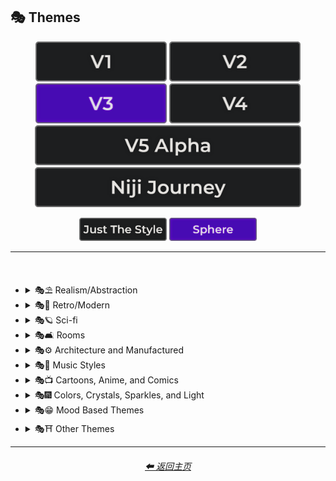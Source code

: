 <h2>🎭 Themes</h2>

<div align="center">

[<img src="/Images/Repo_Parts/Buttons/Version_Buttons/button_version_V1_inactive.webp?raw=true" alt="MidJourney V1" height="64" />](/Pages/MJ_V1/Style_Pages/Sphere/Themes.md)
[<img src="/Images/Repo_Parts/Buttons/Version_Buttons/button_version_V2_inactive.webp?raw=true" alt="MidJourney V2" height="64" />](/Pages/MJ_V2/Style_Pages/Sphere/Themes.md)
[<img src="/Images/Repo_Parts/Buttons/Version_Buttons/button_version_V3_active.webp?raw=true" alt="MidJourney V3" height="64" />](/Pages/MJ_V3/Style_Pages/Sphere/Themes.md)
[<img src="/Images/Repo_Parts/Buttons/Version_Buttons/button_version_V4_inactive.webp?raw=true" alt="MidJourney V4" height="64" />](/Pages/MJ_V4/Style_Pages/Just_The_Style/Themes.md)
<br>
[<img src="/Images/Repo_Parts/Buttons/Version_Buttons/button_version_V5_Alpha_inactive_half.webp?raw=true" alt="MidJourney V5" height="64" />](/Pages/MJ_V5/Style_Pages/Just_The_Style/Themes.md)
[<img src="/Images/Repo_Parts/Buttons/Version_Buttons/button_version_niji_inactive_half.webp?raw=true" alt="Niji Journey" height="64" />](/Pages/Niji_Journey/Style_Pages/Themes.md)

[<img src="/Images/Repo_Parts/Buttons/Image_Type_Buttons/button_just_the_style_inactive.webp?raw=true" alt="Just The Style" width="140.5" />](/Pages/MJ_V3/Style_Pages/Just_The_Style/Themes.md)
[<img src="/Images/Repo_Parts/Buttons/Image_Type_Buttons/button_sphere_active.webp?raw=true" alt="Sphere" width="140.5" />](/Pages/MJ_V3/Style_Pages/Sphere/Themes.md)

</div>

<hr>
<br>


- <details><summary>🎭⛱ Realism/Abstraction</summary><p><div align="center">

	| Realistic | Hyperrealistic | Hyper Real |
	| :-: | :-: | :-: |
	| <img src="/Images/MJ_V3/MidJourney_Styles_(sphere)/sphere_Realistic.webp?raw=true" width="256" /> | <img src="/Images/MJ_V3/MidJourney_Styles_(sphere)/sphere_Hyperrealistic.webp?raw=true" width="256" /> | <img src="/Images/MJ_V3/MidJourney_Styles_(sphere)/Wave_10/sphere_Hyper_Real.webp?raw=true" width="256" /> |
	
	<br>

	| Photorealistic | Photorealism |
	| :-: | :-: |
	| <img src="/Images/MJ_V3/MidJourney_Styles_(sphere)/sphere_Photorealistic.webp?raw=true" width="256" /> | <img src="/Images/MJ_V3/MidJourney_Styles_(sphere)/Wave_14/sphere_Photorealism.webp?raw=true" width="256" /> |

	<br>
	
	| Realism | Magic Realism | Fantastic Realism |
	| :-: | :-: | :-: |
	| <img src="/Images/MJ_V3/MidJourney_Styles_(sphere)/sphere_Realism.webp?raw=true" width="256" /> | <img src="/Images/MJ_V3/MidJourney_Styles_(sphere)/sphere_Magic_Realism.webp?raw=true" width="256" /> | <img src="/Images/MJ_V3/MidJourney_Styles_(sphere)/sphere_Fantastic_Realism.webp?raw=true" width="256" />  |

	<br>

	| Classical Realism | New Realism | Contemporary Realism |
	| :-: | :-: | :-: |
	| <img src="/Images/MJ_V3/MidJourney_Styles_(sphere)/sphere_Classical_Realism.webp?raw=true" width="256" /> | <img src="/Images/MJ_V3/MidJourney_Styles_(sphere)/sphere_New_Realism.webp?raw=true" width="256" /> | <img src="/Images/MJ_V3/MidJourney_Styles_(sphere)/sphere_Contemporary_Realism.webp?raw=true" width="256" /> |
	
	<br>

	| Surreal | Surrealism | Unrealistic |
	| :-: | :-: | :-: |
	| <img src="/Images/MJ_V3/MidJourney_Styles_(sphere)/sphere_Surreal.webp?raw=true" width="256" /> | <img src="/Images/MJ_V3/MidJourney_Styles_(sphere)/sphere_Surrealism.webp?raw=true" width="256" /> | <img src="/Images/MJ_V3/MidJourney_Styles_(sphere)/Wave_12/sphere_Unrealistic.webp?raw=true" width="256" /> |
	
	<br>

	| Non-Fiction | Fiction | Science Fiction |
	| :-: | :-: | :-: |
	| <img src="/Images/MJ_V3/MidJourney_Styles_(sphere)/sphere_Non-Fiction.webp?raw=true" width="256" /> | <img src="/Images/MJ_V3/MidJourney_Styles_(sphere)/sphere_Fiction.webp?raw=true" width="256" /> | <img src="/Images/MJ_V3/MidJourney_Styles_(sphere)/sphere_Science_Fiction.webp?raw=true" width="256" /> |

	<br>

	| Imagined | Imaginative | Imagination |
	| :-: | :-: | :-: |
	| <img src="/Images/MJ_V3/MidJourney_Styles_(sphere)/sphere_Imagined.webp?raw=true" width="256" /> | <img src="/Images/MJ_V3/MidJourney_Styles_(sphere)/sphere_Imaginative.webp?raw=true" width="256" /> | <img src="/Images/MJ_V3/MidJourney_Styles_(sphere)/sphere_Imagination.webp?raw=true" width="256" /> |
	
	<br>

	| Dreamlike | Dreamy | Fever-Dream |
	| :-: | :-: | :-: |
	| <img src="/Images/MJ_V3/MidJourney_Styles_(sphere)/sphere_Dreamlike.webp?raw=true" width="256" /> | <img src="/Images/MJ_V3/MidJourney_Styles_(sphere)/Wave_9/sphere_Dreamy.webp?raw=true" width="256" /> | <img src="/Images/MJ_V3/MidJourney_Styles_(sphere)/Wave_10/sphere_Fever-Dream.webp?raw=true" width="256" /> |
	
	<br>

	| Dreampunk | Daydreampunk |
	| :-: | :-: |
	| <img src="/Images/MJ_V3/MidJourney_Styles_(sphere)/sphere_Dreampunk.webp?raw=true" width="256" /> | <img src="/Images/MJ_V3/MidJourney_Styles_(sphere)/sphere_Daydreampunk.webp?raw=true" width="256" /> |
	
	<br>

	| Dreamcore | Weirdcore |
	| :-: | :-: |
	| <img src="/Images/MJ_V3/MidJourney_Styles_(sphere)/sphere_Dreamcore.webp?raw=true" width="256" /> | <img src="/Images/MJ_V3/MidJourney_Styles_(sphere)/sphere_Weirdcore.webp?raw=true" width="256" /> |

	<br>
	
	| Worldly | Otherworldly | Unworldly |
	| :-: | :-: | :-: |
	| <img src="/Images/MJ_V3/MidJourney_Styles_(sphere)/Wave_12/sphere_Worldly.webp?raw=true" width="256" /> | <img src="/Images/MJ_V3/MidJourney_Styles_(sphere)/sphere_Otherworldly.webp?raw=true" width="256" /> | <img src="/Images/MJ_V3/MidJourney_Styles_(sphere)/Wave_9/sphere_Unworldly.webp?raw=true" width="256" /> |
	
	<br>

	| From Another Realm | Wonderland |
	| :-: | :-: |
	| <img src="/Images/MJ_V3/MidJourney_Styles_(sphere)/Wave_9/sphere_From_Another_Realm.webp?raw=true" width="256" /> | <img src="/Images/MJ_V3/MidJourney_Styles_(sphere)/Wave_12/sphere_Wonderland.webp?raw=true" width="256" /> |
	
	<br>

	| Lucid | Ethereal | Ethereality |
	| :-: | :-: | :-: |
	| <img src="/Images/MJ_V3/MidJourney_Styles_(sphere)/sphere_Lucid.webp?raw=true" width="256" /> | <img src="/Images/MJ_V3/MidJourney_Styles_(sphere)/sphere_Ethereal.webp?raw=true" width="256" /> | <img src="/Images/MJ_V3/MidJourney_Styles_(sphere)/sphere_Ethereality.webp?raw=true" width="256" /> |

	<br>

	| Anemoiacore | Déjà vu |
	| :-: | :-: |
	| <img src="/Images/MJ_V3/MidJourney_Styles_(sphere)/Wave_9/sphere_Anemoiacore.webp?raw=true" width="256" /> | <img src="/Images/MJ_V3/MidJourney_Styles_(sphere)/Wave_10/sphere_Deja_vu.webp?raw=true" width="256" /> |

	<br>
	
	| Abstract | Abstraction | Lyrical Abstraction |
	| :-: | :-: | :-: |
	| <img src="/Images/MJ_V3/MidJourney_Styles_(sphere)/sphere_Abstract.webp?raw=true" width="256" /> | <img src="/Images/MJ_V3/MidJourney_Styles_(sphere)/sphere_Abstraction.webp?raw=true" width="256" /> | <img src="/Images/MJ_V3/MidJourney_Styles_(sphere)/sphere_Lyrical_Abstraction.webp?raw=true" width="256" /> |
	
	<br>
	
	| Fantasy | Ethereal Fantasy | Dark Fantasy |
	| :-: | :-: | :-: |
	| <img src="/Images/MJ_V3/MidJourney_Styles_(sphere)/sphere_Fantasy.webp?raw=true" width="256" /> | <img src="/Images/MJ_V3/MidJourney_Styles_(sphere)/sphere_Ethereal_Fantasy.webp?raw=true" width="256" /> | <img src="/Images/MJ_V3/MidJourney_Styles_(sphere)/sphere_Dark_Fantasy.webp?raw=true" width="256" /> |
	
	<br>

	| Fantasy Map |
	| :-: |
	| <img src="/Images/MJ_V3/MidJourney_Styles_(sphere)/Wave_10/sphere_Fantasy_Map.webp?raw=true" width="256" /> |

	<br>
	
	| Illusion | Impossible | Nonsense |
	| :-: | :-: | :-: |
	| <img src="/Images/MJ_V3/MidJourney_Styles_(sphere)/sphere_Illusion.webp?raw=true" width="256" /> | <img src="/Images/MJ_V3/MidJourney_Styles_(sphere)/sphere_Impossible.webp?raw=true" width="256" /> | <img src="/Images/MJ_V3/MidJourney_Styles_(sphere)/Wave_9/sphere_Nonsense.webp?raw=true" width="256" /> |

	<br>

	| Immaterial | Intangible |
	| :-: | :-: |
	| <img src="/Images/MJ_V3/MidJourney_Styles_(sphere)/Wave_9/sphere_Immaterial.webp?raw=true" width="256" /> | <img src="/Images/MJ_V3/MidJourney_Styles_(sphere)/Wave_13/sphere_Intangible.webp?raw=true" width="256" /> |

	<br>
	
	| Visual Rhetoric | Visual Exaggeration |
	| :-: | :-: |
	| <img src="/Images/MJ_V3/MidJourney_Styles_(sphere)/sphere_Visual_Rhetoric.webp?raw=true" width="256" /> | <img src="/Images/MJ_V3/MidJourney_Styles_(sphere)/sphere_Visual_Exaggeration.webp?raw=true" width="256" /> |

	<br>
	
	| Exaggerated | Exaggeration |
	| :-: | :-: |
	| <img src="/Images/MJ_V3/MidJourney_Styles_(sphere)/sphere_Exaggerated.webp?raw=true" width="256" /> | <img src="/Images/MJ_V3/MidJourney_Styles_(sphere)/sphere_Exaggeration.webp?raw=true" width="256" /> |

  </div></p></details>



- <details><summary>🎭💾 Retro/Modern</summary><p><div align="center">

	| Retro | Retrowave |
	| :-: | :-: |
	| <img src="/Images/MJ_V3/MidJourney_Styles_(sphere)/sphere_Retro.webp?raw=true" width="256" /> | <img src="/Images/MJ_V3/MidJourney_Styles_(sphere)/sphere_Retrowave.webp?raw=true" width="256" /> |
	
	<br>
	
	| Nostalgiacore | Nostalgia |
	| :-: | :-: |
	| <img src="/Images/MJ_V3/MidJourney_Styles_(sphere)/sphere_Nostalgiacore.webp?raw=true" width="256" /> | <img src="/Images/MJ_V3/MidJourney_Styles_(sphere)/Wave_10/sphere_Nostalgia.webp?raw=true" width="256" /> |

	<br>

	| Vintage | Antique |
	| :-: | :-: |
	| <img src="/Images/MJ_V3/MidJourney_Styles_(sphere)/sphere_Vintage.webp?raw=true" width="256" /> | <img src="/Images/MJ_V3/MidJourney_Styles_(sphere)/sphere_Antique.webp?raw=true" width="256" /> |
	
	<br>

	| Cyberpunk | Postcyberpunk |
	| :-: | :-: |
	| <img src="/Images/MJ_V3/MidJourney_Styles_(sphere)/sphere_Cyberpunk.webp?raw=true" width="256" /> | <img src="/Images/MJ_V3/MidJourney_Styles_(sphere)/sphere_Postcyberpunk.webp?raw=true" width="256" /> |
	
	<br>

	| Atompunk | Nanopunk |
	| :-: | :-: |
	| <img src="/Images/MJ_V3/MidJourney_Styles_(sphere)/sphere_Atompunk.webp?raw=true" width="256" /> | <img src="/Images/MJ_V3/MidJourney_Styles_(sphere)/sphere_Nanopunk.webp?raw=true" width="256" /> |

	<br>
	
	| Raypunk | Rollerwave |
	| :-: | :-: |
	| <img src="/Images/MJ_V3/MidJourney_Styles_(sphere)/sphere_Raypunk.webp?raw=true" width="256" /> | <img src="/Images/MJ_V3/MidJourney_Styles_(sphere)/Wave_10/sphere_Rollerwave.webp?raw=true" width="256" /> |

	<br>

	| Rustic | Rusticcore | Rococopunk |
	| :-: | :-: | :-: |
	| <img src="/Images/MJ_V3/MidJourney_Styles_(sphere)/Wave_9/sphere_Rustic.webp?raw=true" width="256" /> | <img src="/Images/MJ_V3/MidJourney_Styles_(sphere)/sphere_Rusticcore.webp?raw=true" width="256" /> | <img src="/Images/MJ_V3/MidJourney_Styles_(sphere)/sphere_Rococopunk.webp?raw=true" width="256" /> |

	<br>
	
	| Prehistoricore | Pre-Historic | Historic |
	| :-: | :-: | :-: |
	| <img src="/Images/MJ_V3/MidJourney_Styles_(sphere)/Wave_9/sphere_Prehistoricore.webp?raw=true" width="256" /> | <img src="/Images/MJ_V3/MidJourney_Styles_(sphere)/Wave_11/sphere_Pre-Historic.webp?raw=true" width="256" /> | <img src="/Images/MJ_V3/MidJourney_Styles_(sphere)/Wave_11/sphere_Historic.webp?raw=true" width="256" /> |

	<br>

	| Jurassic | Ice Age | Wild West |
	| :-: | :-: | :-: |
	| <img src="/Images/MJ_V3/MidJourney_Styles_(sphere)/Wave_11/sphere_Jurassic.webp?raw=true" width="256" /> | <img src="/Images/MJ_V3/MidJourney_Styles_(sphere)/Wave_11/sphere_Ice_Age.webp?raw=true" width="256" /> | <img src="/Images/MJ_V3/MidJourney_Styles_(sphere)/Wave_11/sphere_Wild_West.webp?raw=true" width="256" /> |

	<br>

	| Modern | Modernismo |
	| :-: | :-: |
	| <img src="/Images/MJ_V3/MidJourney_Styles_(sphere)/sphere_Modern.webp?raw=true" width="256" /> | <img src="/Images/MJ_V3/MidJourney_Styles_(sphere)/sphere_Modernismo.webp?raw=true" width="256" /> |

	<br>
	
	| Futuristic | Futurism | Future Funk |
	| :-: | :-: | :-: |
	| <img src="/Images/MJ_V3/MidJourney_Styles_(sphere)/sphere_Futuristic.webp?raw=true" width="256" /> | <img src="/Images/MJ_V3/MidJourney_Styles_(sphere)/sphere_Futurism.webp?raw=true" width="256" /> | <img src="/Images/MJ_V3/MidJourney_Styles_(sphere)/sphere_Future_Funk.webp?raw=true" width="256" /> |
	
	<br>
	
	| Retro-Futurism | Cassette Futurism | Afrofuturist |
	| :-: | :-: | :-: |
	| <img src="/Images/MJ_V3/MidJourney_Styles_(sphere)/sphere_Retro-Futurism.webp?raw=true" width="256" /> | <img src="/Images/MJ_V3/MidJourney_Styles_(sphere)/sphere_Cassette_Futurism.webp?raw=true" width="256" /> | <img src="/Images/MJ_V3/MidJourney_Styles_(sphere)/sphere_Afrofuturist.webp?raw=true" width="256" /> |

  </div></p></details>



- <details><summary>🎭🪐 Sci-fi</summary><p><div align="center">

	| Sci-fi | Alchemy |
	| :-: | :-: |
	| <img src="/Images/MJ_V3/MidJourney_Styles_(sphere)/sphere_Sci-fi.webp?raw=true" width="256" /> | <img src="/Images/MJ_V3/MidJourney_Styles_(sphere)/Wave_14/sphere_Alchemy.webp?raw=true" width="256" /> |
	
	<br>

	| Terrestrial | Extraterrestrial | Alien |
	| :-: | :-: | :-: |
	| <img src="/Images/MJ_V3/MidJourney_Styles_(sphere)/Wave_12/sphere_Terrestrial.webp?raw=true" width="256" /> | <img src="/Images/MJ_V3/MidJourney_Styles_(sphere)/Wave_10/sphere_Extraterrestrial.webp?raw=true" width="256" /> | <img src="/Images/MJ_V3/MidJourney_Styles_(sphere)/Wave_11/sphere_Alien.webp?raw=true" width="256" /> |

	<br>
	
	| Invaded | Invasion |
	| :-: | :-: |
	| <img src="/Images/MJ_V3/MidJourney_Styles_(sphere)/Wave_14/sphere_Invaded.webp?raw=true" width="256" /> | <img src="/Images/MJ_V3/MidJourney_Styles_(sphere)/Wave_14/sphere_Invasion.webp?raw=true" width="256" /> |
	
	<br>

	| Aurora | Aurorae | Auroracore |
	| :-: | :-: | :-: |
	| <img src="/Images/MJ_V3/MidJourney_Styles_(sphere)/sphere_Aurora.webp?raw=true" width="256" /> | <img src="/Images/MJ_V3/MidJourney_Styles_(sphere)/sphere_Aurorae.webp?raw=true" width="256" /> | <img src="/Images/MJ_V3/MidJourney_Styles_(sphere)/sphere_Auroracore.webp?raw=true" width="256" /> |

	<br>
	
	| Magic | Magical | Magicpunk |
	| :-: | :-: | :-: |
	| <img src="/Images/MJ_V3/MidJourney_Styles_(sphere)/sphere_Magic.webp?raw=true" width="256" /> | <img src="/Images/MJ_V3/MidJourney_Styles_(sphere)/sphere_Magical.webp?raw=true" width="256" /> | <img src="/Images/MJ_V3/MidJourney_Styles_(sphere)/sphere_Magicpunk.webp?raw=true" width="256" /> |

	<br>
	
	| Spell |
	| :-: |
	| <img src="/Images/MJ_V3/MidJourney_Styles_(sphere)/sphere_Spell.webp?raw=true" width="256" /> |

	<br>

	| Mystic | Mystical |
	| :-: | :-: |
	| <img src="/Images/MJ_V3/MidJourney_Styles_(sphere)/Wave_9/sphere_Mystic.webp?raw=true" width="256" /> | <img src="/Images/MJ_V3/MidJourney_Styles_(sphere)/sphere_Mystical.webp?raw=true" width="256" /> |

	<br>

	| Psychic | Metaphysical |
	| :-: | :-: |
	| <img src="/Images/MJ_V3/MidJourney_Styles_(sphere)/sphere_Psychic.webp?raw=true" width="256" /> | <img src="/Images/MJ_V3/MidJourney_Styles_(sphere)/Wave_9/sphere_Metaphysical.webp?raw=true" width="256" /> | <img src="/Images/MJ_V3/MidJourney_Styles_(sphere)/Wave_9/sphere_Metaphysical.webp?raw=true" width="256" /> |

	<br>

	| UFO | Lightsaber |
	| :-: | :-: |
	| <img src="/Images/MJ_V3/MidJourney_Styles_(sphere)/Wave_12/sphere_UFO.webp?raw=true" width="256" /> | <img src="/Images/MJ_V3/MidJourney_Styles_(sphere)/Wave_12/sphere_Lightsaber.webp?raw=true" width="256" /> |

	<br>

	| Aetherpunk | Decopunk |
	| :-: | :-: |
	| <img src="/Images/MJ_V3/MidJourney_Styles_(sphere)/Wave_9/sphere_Aetherpunk.webp?raw=true" width="256" /> | <img src="/Images/MJ_V3/MidJourney_Styles_(sphere)/sphere_Decopunk.webp?raw=true" width="256" /> |

	<br>

	| Dracopunk | Dragoncore | Unicorncore |
	| :-: | :-: | :-: |
	| <img src="/Images/MJ_V3/MidJourney_Styles_(sphere)/Wave_10/sphere_Dracopunk.webp?raw=true" width="256" /> | <img src="/Images/MJ_V3/MidJourney_Styles_(sphere)/Wave_9/sphere_Dragoncore.webp?raw=true" width="256" /> | <img src="/Images/MJ_V3/MidJourney_Styles_(sphere)/Wave_9/sphere_Unicorncore.webp?raw=true" width="256" /> |

	<br>

	| Fairycore | Fairy Folk | Spriggancore |
	| :-: | :-: | :-: |
	| <img src="/Images/MJ_V3/MidJourney_Styles_(sphere)/sphere_Fairycore.webp?raw=true" width="256" /> | <img src="/Images/MJ_V3/MidJourney_Styles_(sphere)/Wave_10/sphere_Fairy_Folk.webp?raw=true" width="256" /> | <img src="/Images/MJ_V3/MidJourney_Styles_(sphere)/Wave_10/sphere_Spriggancore.webp?raw=true" width="256" /> |

	<br>

	| Angelcore | Supernatural |
	| :-: | :-: |
	| <img src="/Images/MJ_V3/MidJourney_Styles_(sphere)/sphere_Angelcore.webp?raw=true" width="256" /> | <img src="/Images/MJ_V3/MidJourney_Styles_(sphere)/Wave_11/sphere_Supernatural.webp?raw=true" width="256" /> |

	<br>

	| Cryptidcore | Ghostcore | Spiritcore |
	| :-: | :-: | :-: |
	| <img src="/Images/MJ_V3/MidJourney_Styles_(sphere)/Wave_10/sphere_Cryptidcore.webp?raw=true" width="256" /> | <img src="/Images/MJ_V3/MidJourney_Styles_(sphere)/Wave_10/sphere_Ghostcore.webp?raw=true" width="256" /> | <img src="/Images/MJ_V3/MidJourney_Styles_(sphere)/Wave_10/sphere_Spiritcore.webp?raw=true" width="256" /> |
	
	<br>

	| Cypernoir | Goblincore | Rangercore |
	| :-: | :-: | :-: |
	| <img src="/Images/MJ_V3/MidJourney_Styles_(sphere)/sphere_Cypernoir.webp?raw=true" width="256" /> | <img src="/Images/MJ_V3/MidJourney_Styles_(sphere)/Wave_10/sphere_Goblincore.webp?raw=true" width="256" /> | <img src="/Images/MJ_V3/MidJourney_Styles_(sphere)/Wave_10/sphere_Rangercore.webp?raw=true" width="256" /> |
	
	<br>

	| Witchcore | Wizardcore | Magewave |
	| :-: | :-: | :-: |
	| <img src="/Images/MJ_V3/MidJourney_Styles_(sphere)/Wave_9/sphere_Witchcore.webp?raw=true" width="256" /> | <img src="/Images/MJ_V3/MidJourney_Styles_(sphere)/Wave_9/sphere_Wizardcore.webp?raw=true" width="256" /> | <img src="/Images/MJ_V3/MidJourney_Styles_(sphere)/Wave_10/sphere_Magewave.webp?raw=true" width="256" /> |
	
	<br>
	
	| Mythpunk |
	| :-: |
	| <img src="/Images/MJ_V3/MidJourney_Styles_(sphere)/Wave_10/sphere_Mythpunk.webp?raw=true" width="256" /> |

	<br>
	
	| Eye of Providence |
	| :-: |
	| <img src="/Images/MJ_V3/MidJourney_Styles_(sphere)/sphere_Eye_of_Providence.webp?raw=true" width="256" /> |

	<br>
	
	| Illuminati |
	| :-: |
	| <img src="/Images/MJ_V3/MidJourney_Styles_(sphere)/Wave_10/sphere_Illuminati.webp?raw=true" width="256" /> |

  </div></p></details>


- <details><summary>🎭🛋 Rooms</summary><p><div align="center">

	| Room |
	| :-: |
	| <img src="/Images/MJ_V3/MidJourney_Styles_(sphere)/Wave_9/sphere_Room.webp?raw=true" width="256" /> |

	<br>

	| Inside | Internal |
	| :-: | :-: |
	| <img src="/Images/MJ_V3/MidJourney_Styles_(sphere)/Wave_12/sphere_Inside.webp?raw=true" width="256" /> | <img src="/Images/MJ_V3/MidJourney_Styles_(sphere)/sphere_Internal.webp?raw=true" width="256" /> |

	<br>

	| Outside | External |
	| :-: | :-: |
	| <img src="/Images/MJ_V3/MidJourney_Styles_(sphere)/Wave_12/sphere_Outside.webp?raw=true" width="256" /> | <img src="/Images/MJ_V3/MidJourney_Styles_(sphere)/sphere_External.webp?raw=true" width="256" /> |

	<br>

	| Hotel Room | Apartment |
	| :-: | :-: |
	| <img src="/Images/MJ_V3/MidJourney_Styles_(sphere)/Wave_14/sphere_Hotel_Room.webp?raw=true" width="256" /> | <img src="/Images/MJ_V3/MidJourney_Styles_(sphere)/Wave_14/sphere_Apartment.webp?raw=true" width="256" /> |

	<br>

	| Labyrinth |
	| :-: |
	| <img src="/Images/MJ_V3/MidJourney_Styles_(sphere)/Wave_12/sphere_Labyrinth.webp?raw=true" width="256" /> |

	<br>
	
	| Living Room | Lounge |
	| :-: | :-: |
	| <img src="/Images/MJ_V3/MidJourney_Styles_(sphere)/Wave_11/sphere_Living_Room.webp?raw=true" width="256" /> | <img src="/Images/MJ_V3/MidJourney_Styles_(sphere)/Wave_11/sphere_Lounge.webp?raw=true" width="256" /> |
	
	<br>
	
	| Den | Front Room |
	| :-: | :-: |
	| <img src="/Images/MJ_V3/MidJourney_Styles_(sphere)/Wave_11/sphere_Den.webp?raw=true" width="256" /> | <img src="/Images/MJ_V3/MidJourney_Styles_(sphere)/Wave_11/sphere_Front_Room.webp?raw=true" width="256" /> |
	
	<br>
	
	| Dining Room | Kitchen |
	| :-: | :-: |
	| <img src="/Images/MJ_V3/MidJourney_Styles_(sphere)/Wave_11/sphere_Dining_Room.webp?raw=true" width="256" /> | <img src="/Images/MJ_V3/MidJourney_Styles_(sphere)/Wave_11/sphere_Kitchen.webp?raw=true" width="256" /> |
	
	<br>
	
	| Bedroom | Guest Room | Bathroom |
	| :-: | :-: | :-: |
	| <img src="/Images/MJ_V3/MidJourney_Styles_(sphere)/Wave_11/sphere_Bedroom.webp?raw=true" width="256" /> | <img src="/Images/MJ_V3/MidJourney_Styles_(sphere)/Wave_11/sphere_Guest_Room.webp?raw=true" width="256" /> | <img src="/Images/MJ_V3/MidJourney_Styles_(sphere)/Wave_11/sphere_Bathroom.webp?raw=true" width="256" /> |
	
	<br>
	
	| Hallway | Passageway |
	| :-: | :-: |
	| <img src="/Images/MJ_V3/MidJourney_Styles_(sphere)/Wave_11/sphere_Hallway.webp?raw=true" width="256" /> | <img src="/Images/MJ_V3/MidJourney_Styles_(sphere)/Wave_11/sphere_Passageway.webp?raw=true" width="256" /> |
	
	<br>
	
	| Greenhouse | Atrium |
	| :-: | :-: |
	| <img src="/Images/MJ_V3/MidJourney_Styles_(sphere)/Wave_11/sphere_Greenhouse.webp?raw=true" width="256" /> | <img src="/Images/MJ_V3/MidJourney_Styles_(sphere)/Wave_11/sphere_Atrium.webp?raw=true" width="256" /> |
	
	<br>
	
	| Conservatory | Sun-Room |
	| :-: | :-: |
	| <img src="/Images/MJ_V3/MidJourney_Styles_(sphere)/Wave_11/sphere_Conservatory.webp?raw=true" width="256" /> | <img src="/Images/MJ_V3/MidJourney_Styles_(sphere)/Wave_11/sphere_Sun-Room.webp?raw=true" width="256" /> |
	
	<br>
	
	| Study | Library |
	| :-: | :-: |
	| <img src="/Images/MJ_V3/MidJourney_Styles_(sphere)/Wave_11/sphere_Study.webp?raw=true" width="256" /> | <img src="/Images/MJ_V3/MidJourney_Styles_(sphere)/Wave_11/sphere_Library.webp?raw=true" width="256" /> |
	
	<br>
	
	| Office | Home-Office |
	| :-: | :-: |
	| <img src="/Images/MJ_V3/MidJourney_Styles_(sphere)/Wave_11/sphere_Office.webp?raw=true" width="256" /> | <img src="/Images/MJ_V3/MidJourney_Styles_(sphere)/Wave_11/sphere_Home-Office.webp?raw=true" width="256" /> |
	
	<br>
	
	| Attic | Crawlspace |
	| :-: | :-: |
	| <img src="/Images/MJ_V3/MidJourney_Styles_(sphere)/Wave_11/sphere_Attic.webp?raw=true" width="256" /> | <img src="/Images/MJ_V3/MidJourney_Styles_(sphere)/Wave_11/sphere_Crawlspace.webp?raw=true" width="256" /> |
	
	<br>
	
	| Basement | Cellar | Wine-Cellar |
	| :-: | :-: | :-: |
	| <img src="/Images/MJ_V3/MidJourney_Styles_(sphere)/Wave_11/sphere_Basement.webp?raw=true" width="256" /> | <img src="/Images/MJ_V3/MidJourney_Styles_(sphere)/Wave_12/sphere_Cellar.webp?raw=true" width="256" /> | <img src="/Images/MJ_V3/MidJourney_Styles_(sphere)/Wave_11/sphere_Wine-Cellar.webp?raw=true" width="256" /> |
	
	<br>

	| Rooftop | Underground |
	| :-: | :-: |
	| <img src="/Images/MJ_V3/MidJourney_Styles_(sphere)/Wave_12/sphere_Rooftop.webp?raw=true" width="256" /> | <img src="/Images/MJ_V3/MidJourney_Styles_(sphere)/Wave_12/sphere_Underground.webp?raw=true" width="256" /> |

	<br>
	
	| Storage Room | Closet |
	| :-: | :-: |
	| <img src="/Images/MJ_V3/MidJourney_Styles_(sphere)/Wave_11/sphere_Storage_Room.webp?raw=true" width="256" /> | <img src="/Images/MJ_V3/MidJourney_Styles_(sphere)/Wave_11/sphere_Closet.webp?raw=true" width="256" /> |
	
	<br>
	
	| Laundry Room | Utility Room | Mud-Room |
	| :-: | :-: | :-: |
	| <img src="/Images/MJ_V3/MidJourney_Styles_(sphere)/Wave_11/sphere_Laundry_Room.webp?raw=true" width="256" /> | <img src="/Images/MJ_V3/MidJourney_Styles_(sphere)/Wave_11/sphere_Utility_Room.webp?raw=true" width="256" /> | <img src="/Images/MJ_V3/MidJourney_Styles_(sphere)/Wave_11/sphere_Mud-Room.webp?raw=true" width="256" /> |
	
	<br>
	
	| Garage | Shed |
	| :-: | :-: |
	| <img src="/Images/MJ_V3/MidJourney_Styles_(sphere)/Wave_11/sphere_Shed.webp?raw=true" width="256" /> | <img src="/Images/MJ_V3/MidJourney_Styles_(sphere)/Wave_11/sphere_Garage.webp?raw=true" width="256" /> |
	
	<br>
	
	| Porch | Balcony |
	| :-: | :-: |
	| <img src="/Images/MJ_V3/MidJourney_Styles_(sphere)/Wave_11/sphere_Balcony.webp?raw=true" width="256" /> | <img src="/Images/MJ_V3/MidJourney_Styles_(sphere)/Wave_11/sphere_Porch.webp?raw=true" width="256" /> |
	
	<br>
	
	| Game Room | Home Theater | Gym Room |
	| :-: | :-: | :-: |
	| <img src="/Images/MJ_V3/MidJourney_Styles_(sphere)/Wave_11/sphere_Game_Room.webp?raw=true" width="256" /> | <img src="/Images/MJ_V3/MidJourney_Styles_(sphere)/Wave_11/sphere_Home_Theater.webp?raw=true" width="256" /> | <img src="/Images/MJ_V3/MidJourney_Styles_(sphere)/Wave_11/sphere_Gym_Room.webp?raw=true" width="256" /> |
	
	<br>
	
	| Nursery | Prayer Room |
	| :-: | :-: |
	| <img src="/Images/MJ_V3/MidJourney_Styles_(sphere)/Wave_11/sphere_Nursery.webp?raw=true" width="256" /> | <img src="/Images/MJ_V3/MidJourney_Styles_(sphere)/Wave_11/sphere_Prayer_Room.webp?raw=true" width="256" /> |

  </div></p></details>


- <details><summary>🎭⚙ Architecture and Manufactured</summary><p><div align="center">

	| Cityscape | Architecture | Balinese Architecture |
	| :-: | :-: | :-: |
	| <img src="/Images/MJ_V3/MidJourney_Styles_(sphere)/sphere_Cityscape.webp?raw=true" width="256" /> | <img src="/Images/MJ_V3/MidJourney_Styles_(sphere)/sphere_Architecture.webp?raw=true" width="256" /> | <img src="/Images/MJ_V3/MidJourney_Styles_(sphere)/sphere_Balinese_Architecture.webp?raw=true" width="256" /> |
	
	<br>

	| Structure | Structural | Scaffolding |
	| :-: | :-: | :-: |
	| <img src="/Images/MJ_V3/MidJourney_Styles_(sphere)/Wave_13/sphere_Structure.webp?raw=true" width="256" /> | <img src="/Images/MJ_V3/MidJourney_Styles_(sphere)/Wave_13/sphere_Structural.webp?raw=true" width="256" /> | <img src="/Images/MJ_V3/MidJourney_Styles_(sphere)/sphere_Scaffolding.webp?raw=true" width="256" /> |
	
	<br>

	| Manufactured | Makeshift |
	| :-: | :-: |
	| <img src="/Images/MJ_V3/MidJourney_Styles_(sphere)/Wave_13/sphere_Manufactured.webp?raw=true" width="256" /> | <img src="/Images/MJ_V3/MidJourney_Styles_(sphere)/sphere_Makeshift.webp?raw=true" width="256" /> |
	
	<br>
	
	| Bronzepunk | Steelpunk | Clockpunk |
	| :-: | :-: | :-: |
	| <img src="/Images/MJ_V3/MidJourney_Styles_(sphere)/sphere_Bronzepunk.webp?raw=true" width="256" /> | <img src="/Images/MJ_V3/MidJourney_Styles_(sphere)/Wave_9/sphere_Steelpunk.webp?raw=true" width="256" /> | <img src="/Images/MJ_V3/MidJourney_Styles_(sphere)/sphere_Clockpunk.webp?raw=true" width="256" /> |

	<br>
	
	| Steampunk | Dieselpunk | Gadgetpunk |
	| :-: | :-: | :-: |
	| <img src="/Images/MJ_V3/MidJourney_Styles_(sphere)/sphere_Steampunk.webp?raw=true" width="256" /> | <img src="/Images/MJ_V3/MidJourney_Styles_(sphere)/sphere_Dieselpunk.webp?raw=true" width="256" /> | <img src="/Images/MJ_V3/MidJourney_Styles_(sphere)/Wave_9/sphere_Gadgetpunk.webp?raw=true" width="256" /> |
	
	<br>

	| Funhouse | Toyland | Carnival |
	| :-: | :-: | :-: |
	| <img src="/Images/MJ_V3/MidJourney_Styles_(sphere)/sphere_Funhouse.webp?raw=true" width="256" /> | <img src="/Images/MJ_V3/MidJourney_Styles_(sphere)/sphere_Toyland.webp?raw=true" width="256" /> | <img src="/Images/MJ_V3/MidJourney_Styles_(sphere)/sphere_Carnival.webp?raw=true" width="256" /> |
	
	<br>

	| Salvagepunk | Silkpunk | Sandalpunk |
	| :-: | :-: | :-: |
	| <img src="/Images/MJ_V3/MidJourney_Styles_(sphere)/Wave_10/sphere_Salvagepunk.webp?raw=true" width="256" /> | <img src="/Images/MJ_V3/MidJourney_Styles_(sphere)/Wave_10/sphere_Silkpunk.webp?raw=true" width="256" /> | <img src="/Images/MJ_V3/MidJourney_Styles_(sphere)/Wave_10/sphere_Sandalpunk.webp?raw=true" width="256" /> |
	
	<br>

	| Swordpunk | Cassettepunk | Formicapunk |
	| :-: | :-: | :-: |
	| <img src="/Images/MJ_V3/MidJourney_Styles_(sphere)/Wave_9/sphere_Swordpunk.webp?raw=true" width="256" /> | <img src="/Images/MJ_V3/MidJourney_Styles_(sphere)/sphere_Cassettepunk.webp?raw=true" width="256" /> | <img src="/Images/MJ_V3/MidJourney_Styles_(sphere)/sphere_Formicapunk.webp?raw=true" width="256" /> |

	<br>

	| Brutalism | Sphinx | Ziggurat |
	| :-: | :-: | :-: |
	| <img src="/Images/MJ_V3/MidJourney_Styles_(sphere)/sphere_Brutalism.webp?raw=true" width="256" /> | <img src="/Images/MJ_V3/MidJourney_Styles_(sphere)/Wave_12/sphere_Sphinx.webp?raw=true" width="256" /> | <img src="/Images/MJ_V3/MidJourney_Styles_(sphere)/Wave_14/sphere_Ziggurat.webp?raw=true" width="256" /> |

	<br>
	
	| Industrial Design | Googie |
	| :-: | :-: |
	| <img src="/Images/MJ_V3/MidJourney_Styles_(sphere)/sphere_Industrial_Design.webp?raw=true" width="256" /> | <img src="/Images/MJ_V3/MidJourney_Styles_(sphere)/Wave_11/sphere_Googie.webp?raw=true" width="256" /> |

	<br>

	<br>
	
	| Pillar |
	| :-: |
	| <img src="/Images/MJ_V3/MidJourney_Styles_(sphere)/sphere_Pillar.webp?raw=true" width="256" /> |

	| Shack | Property | Company |
	| :-: | :-: | :-: |
	| <img src="/Images/MJ_V3/MidJourney_Styles_(sphere)/Wave_14/sphere_Shack.webp?raw=true" width="256" /> | <img src="/Images/MJ_V3/MidJourney_Styles_(sphere)/Wave_13/sphere_Property.webp?raw=true" width="256" /> | <img src="/Images/MJ_V3/MidJourney_Styles_(sphere)/Wave_13/sphere_Company.webp?raw=true" width="256" /> |
	
	<br>
	
	| House | Multiplex |
	| :-: | :-: |
	| <img src="/Images/MJ_V3/MidJourney_Styles_(sphere)/sphere_House.webp?raw=true" width="256" /> | <img src="/Images/MJ_V3/MidJourney_Styles_(sphere)/sphere_Multiplex.webp?raw=true" width="256" /> |

	<br>
	
	| Castle | Mansion | Kingdom |
	| :-: | :-: | :-: |
	| <img src="/Images/MJ_V3/MidJourney_Styles_(sphere)/sphere_Castle.webp?raw=true" width="256" /> | <img src="/Images/MJ_V3/MidJourney_Styles_(sphere)/sphere_Mansion.webp?raw=true" width="256" /> | <img src="/Images/MJ_V3/MidJourney_Styles_(sphere)/sphere_Kingdom.webp?raw=true" width="256" /> |

	<br>

	| Playground | Poolcore |
	| :-: | :-: |
	| <img src="/Images/MJ_V3/MidJourney_Styles_(sphere)/sphere_Playground.webp?raw=true" width="256" /> | <img src="/Images/MJ_V3/MidJourney_Styles_(sphere)/Wave_10/sphere_Poolcore.webp?raw=true" width="256" /> |

	<br>

	| Labcore | Nuclear |
	| :-: | :-: |
	| <img src="/Images/MJ_V3/MidJourney_Styles_(sphere)/Wave_9/sphere_Labcore.webp?raw=true" width="256" /> | <img src="/Images/MJ_V3/MidJourney_Styles_(sphere)/sphere_Nuclear.webp?raw=true" width="256" /> |

	<br>
	
	| Machine | Submachine | Machinescape |
	| :-: | :-: | :-: |
	| <img src="/Images/MJ_V3/MidJourney_Styles_(sphere)/sphere_Machine.webp?raw=true" width="256" /> | <img src="/Images/MJ_V3/MidJourney_Styles_(sphere)/Wave_11/sphere_Submachine.webp?raw=true" width="256" /> | <img src="/Images/MJ_V3/MidJourney_Styles_(sphere)/sphere_Machinescape.webp?raw=true" width="256" /> |

	<br>

	| Robotic | Cyborgism | Autonomous |
	| :-: | :-: | :-: |
	| <img src="/Images/MJ_V3/MidJourney_Styles_(sphere)/Wave_10/sphere_Robotic.webp?raw=true" width="256" /> | <img src="/Images/MJ_V3/MidJourney_Styles_(sphere)/sphere_Cyborgism.webp?raw=true" width="256" /> | <img src="/Images/MJ_V3/MidJourney_Styles_(sphere)/sphere_Autonomous.webp?raw=true" width="256" /> |

	<br>

	| Legopunk | Legogearpunk |
	| :-: | :-: |
	| <img src="/Images/MJ_V3/MidJourney_Styles_(sphere)/sphere_Legopunk.webp?raw=true" width="256" /> | <img src="/Images/MJ_V3/MidJourney_Styles_(sphere)/sphere_Legogearpunk.webp?raw=true" width="256" /> |
	
	<br>

	| Tinkercore | Craftcore |
	| :-: | :-: |
	| <img src="/Images/MJ_V3/MidJourney_Styles_(sphere)/sphere_Tinkercore.webp?raw=true" width="256" /> | <img src="/Images/MJ_V3/MidJourney_Styles_(sphere)/Wave_10/sphere_Craftcore.webp?raw=true" width="256" /> |

	<br>

	| Stimwave | Wormcore |
	| :-: | :-: |
	| <img src="/Images/MJ_V3/MidJourney_Styles_(sphere)/Wave_10/sphere_Stimwave.webp?raw=true" width="256" /> | <img src="/Images/MJ_V3/MidJourney_Styles_(sphere)/Wave_10/sphere_Wormcore.webp?raw=true" width="256" /> |

	<br>

	| Barbiecore | Dollcore | Sanriocore |
	| :-: | :-: | :-: |
	| <img src="/Images/MJ_V3/MidJourney_Styles_(sphere)/Wave_10/sphere_Barbiecore.webp?raw=true" width="256" /> | <img src="/Images/MJ_V3/MidJourney_Styles_(sphere)/Wave_10/sphere_Dollcore.webp?raw=true" width="256" /> | <img src="/Images/MJ_V3/MidJourney_Styles_(sphere)/Wave_10/sphere_Sanriocore.webp?raw=true" width="256" /> |

	<br>

	| Palewave | Normcore |
	| :-: | :-: |
	| <img src="/Images/MJ_V3/MidJourney_Styles_(sphere)/Wave_10/sphere_Palewave.webp?raw=true" width="256" /> | <img src="/Images/MJ_V3/MidJourney_Styles_(sphere)/Wave_10/sphere_Normcore.webp?raw=true" width="256" /> |

	<br>
	
	| Bombacore | Thriftcore |
	| :-: | :-: |
	| <img src="/Images/MJ_V3/MidJourney_Styles_(sphere)/Wave_10/sphere_Bombacore.webp?raw=true" width="256" /> | <img src="/Images/MJ_V3/MidJourney_Styles_(sphere)/Wave_10/sphere_Thriftcore.webp?raw=true" width="256" /> |

	<br>

	| Dollpunk |
	| :-: |
	| <img src="/Images/MJ_V3/MidJourney_Styles_(sphere)/sphere_Dollpunk.webp?raw=true" width="256" /> |

  </div></p></details>


- <details><summary>🎭🎵 Music Styles</summary><p><div align="center">

	| Music | Musical | Musical Notation |
	| :-: | :-: | :-: |
	| <img src="/Images/MJ_V3/MidJourney_Styles_(sphere)/Wave_13/sphere_Music.webp?raw=true" width="256" /> | <img src="/Images/MJ_V3/MidJourney_Styles_(sphere)/Wave_11/sphere_Musical.webp?raw=true" width="256" /> | <img src="/Images/MJ_V3/MidJourney_Styles_(sphere)/Wave_11/sphere_Musical_Notation.webp?raw=true" width="256" /> |

	<br>
	
	| Musica |
	| :-: |
	| <img src="/Images/MJ_V3/MidJourney_Styles_(sphere)/sphere_Musica.webp?raw=true" width="256" /> |

	<br>

	| Funky | Groovy | Disco |
	| :-: | :-: | :-: |
	| <img src="/Images/MJ_V3/MidJourney_Styles_(sphere)/sphere_Funky.webp?raw=true" width="256" /> | <img src="/Images/MJ_V3/MidJourney_Styles_(sphere)/sphere_Groovy.webp?raw=true" width="256" /> | <img src="/Images/MJ_V3/MidJourney_Styles_(sphere)/sphere_Disco.webp?raw=true" width="256" /> |
	
	<br>

	| Punk | Post-Punk | Folk Punk |
	| :-: | :-: | :-: |
	| <img src="/Images/MJ_V3/MidJourney_Styles_(sphere)/Wave_9/sphere_Punk.webp?raw=true" width="256" /> | <img src="/Images/MJ_V3/MidJourney_Styles_(sphere)/Wave_9/sphere_Post-Punk.webp?raw=true" width="256" /> | <img src="/Images/MJ_V3/MidJourney_Styles_(sphere)/Wave_10/sphere_Folk_Punk.webp?raw=true" width="256" /> |

	<br>

	| Hip-Hop | Rave |
	| :-: | :-: |
	| <img src="/Images/MJ_V3/MidJourney_Styles_(sphere)/sphere_Hip-Hop.webp?raw=true" width="256" /> | <img src="/Images/MJ_V3/MidJourney_Styles_(sphere)/Wave_12/sphere_Rave.webp?raw=true" width="256" /> |
	
	<br>

	| Vaporwave | Synthwave | Chillwave |
	| :-: | :-: | :-: |
	| <img src="/Images/MJ_V3/MidJourney_Styles_(sphere)/sphere_Vaporwave.webp?raw=true" width="256" /> | <img src="/Images/MJ_V3/MidJourney_Styles_(sphere)/sphere_Synthwave.webp?raw=true" width="256" /> | <img src="/Images/MJ_V3/MidJourney_Styles_(sphere)/sphere_Chillwave.webp?raw=true" width="256" /> |
	
	<br>

	| Hypnagogic Pop | Hyperpop | K-Pop |
	| :-: | :-: | :-: |
	| <img src="/Images/MJ_V3/MidJourney_Styles_(sphere)/sphere_Hypnagogic_Pop.webp?raw=true" width="256" /> | <img src="/Images/MJ_V3/MidJourney_Styles_(sphere)/sphere_Hyperpop.webp?raw=true" width="256" /> | <img src="/Images/MJ_V3/MidJourney_Styles_(sphere)/sphere_K-Pop.webp?raw=true" width="256" /> |
	
	<br>

	| Techno | Mallsoft |
	| :-: | :-: |
	| <img src="/Images/MJ_V3/MidJourney_Styles_(sphere)/sphere_Techno.webp?raw=true" width="256" /> | <img src="/Images/MJ_V3/MidJourney_Styles_(sphere)/sphere_Mallsoft.webp?raw=true" width="256" /> |

	<br>

	| Tenwave | Bardcore | Breakcore |
	| :-: | :-: | :-: |
	| <img src="/Images/MJ_V3/MidJourney_Styles_(sphere)/Wave_10/sphere_Tenwave.webp?raw=true" width="256" /> | <img src="/Images/MJ_V3/MidJourney_Styles_(sphere)/Wave_10/sphere_Bardcore.webp?raw=true" width="256" /> | <img src="/Images/MJ_V3/MidJourney_Styles_(sphere)/Wave_10/sphere_Breakcore.webp?raw=true" width="256" /> |

	<br>

	| Cargopunk |
	| :-: |
	| <img src="/Images/MJ_V3/MidJourney_Styles_(sphere)/Wave_10/sphere_Cargopunk.webp?raw=true" width="256" /> |
	
	<br>

	| Shpongle | In The Style of Shpongle |
	| :-: | :-: |
	| <img src="/Images/MJ_V3/MidJourney_Styles_(sphere)/sphere_Shpongle.webp?raw=true" width="256" /> | <img src="/Images/MJ_V3/MidJourney_Styles_(sphere)/sphere_In_The_Style_of_Shpongle.webp?raw=true" width="256" /> |

  </div></p></details>


- <details><summary>🎭📺 Cartoons, Anime, and Comics</summary><p><div align="center">

	| Cartoon | Marvel Comics |
	| :-: | :-: |
	| <img src="/Images/MJ_V3/MidJourney_Styles_(sphere)/sphere_Cartoon.webp?raw=true" width="256" /> | <img src="/Images/MJ_V3/MidJourney_Styles_(sphere)/sphere_Marvel_Comics.webp?raw=true" width="256" /> |

	<br>
	
	| Anime | Animecore | Manga |
	| :-: | :-: | :-: |
	| <img src="/Images/MJ_V3/MidJourney_Styles_(sphere)/sphere_Anime.webp?raw=true" width="256" /> | <img src="/Images/MJ_V3/MidJourney_Styles_(sphere)/Wave_9/sphere_Animecore.webp?raw=true" width="256" /> | <img src="/Images/MJ_V3/MidJourney_Styles_(sphere)/Wave_13/sphere_Manga.webp?raw=true" width="256" /> |

	<br>

	| Kawaii | UwU |
	| :-: | :-: |
	| <img src="/Images/MJ_V3/MidJourney_Styles_(sphere)/Wave_9/sphere_Kawaii.webp?raw=true" width="256" /> | <img src="/Images/MJ_V3/MidJourney_Styles_(sphere)/sphere_UwU.webp?raw=true" width="256" /> |
	
  </div></p></details>


- <details><summary>🎭🎆 Colors, Crystals, Sparkles, and Light</summary><p><div align="center">

	| Crystalcore | Sparklecore |
	| :-: | :-: |
	| <img src="/Images/MJ_V3/MidJourney_Styles_(sphere)/sphere_Crystalcore.webp?raw=true" width="256" /> | <img src="/Images/MJ_V3/MidJourney_Styles_(sphere)/sphere_Sparklecore.webp?raw=true" width="256" /> |
	
	<br>

	| Rainbowcore | Pastelwave | Pastelpunk |
	| :-: | :-: | :-: |
	| <img src="/Images/MJ_V3/MidJourney_Styles_(sphere)/sphere_Rainbowcore.webp?raw=true" width="256" /> | <img src="/Images/MJ_V3/MidJourney_Styles_(sphere)/sphere_Pastelwave.webp?raw=true" width="256" /> | <img src="/Images/MJ_V3/MidJourney_Styles_(sphere)/sphere_Pastelpunk.webp?raw=true" width="256" /> |

	<br>

	| Glowwave | Glo-Fi | Neonpunk |
	| :-: | :-: | :-: |
	| <img src="/Images/MJ_V3/MidJourney_Styles_(sphere)/sphere_Glowwave.webp?raw=true" width="256" /> | <img src="/Images/MJ_V3/MidJourney_Styles_(sphere)/sphere_Glo-Fi.webp?raw=true" width="256" /> | <img src="/Images/MJ_V3/MidJourney_Styles_(sphere)/sphere_Neonpunk.webp?raw=true" width="256" /> |
	
	<br>

	| Lightcore |
	| :-: |
	| <img src="/Images/MJ_V3/MidJourney_Styles_(sphere)/Wave_9/sphere_Lightcore.webp?raw=true" width="256" /> |

	<br>

	| Fractalpunk |
	| :-: |
	| <img src="/Images/MJ_V3/MidJourney_Styles_(sphere)/sphere_Fractalpunk.webp?raw=true" width="256" /> |

  </div></p></details>


- <details><summary>🎭😁 Mood Based Themes</summary><p><div align="center">

	| Warmcore | Lovecore |
	| :-: | :-: |
	| <img src="/Images/MJ_V3/MidJourney_Styles_(sphere)/Wave_10/sphere_Warmcore.webp?raw=true" width="256" /> | <img src="/Images/MJ_V3/MidJourney_Styles_(sphere)/Wave_10/sphere_Lovecore.webp?raw=true" width="256" /> |

	<br>
	
	| Happycore | Smilecore |
	| :-: | :-: |
	| <img src="/Images/MJ_V3/MidJourney_Styles_(sphere)/Wave_10/sphere_Happycore.webp?raw=true" width="256" /> | <img src="/Images/MJ_V3/MidJourney_Styles_(sphere)/Wave_10/sphere_Smilecore.webp?raw=true" width="256" /> |

	<br>

	| Gloomcore | Dullcore |
	| :-: | :-: |
	| <img src="/Images/MJ_V3/MidJourney_Styles_(sphere)/Wave_10/sphere_Gloomcore.webp?raw=true" width="256" /> | <img src="/Images/MJ_V3/MidJourney_Styles_(sphere)/Wave_10/sphere_Dullcore.webp?raw=true" width="256" /> |

	<br>
	
	| Dazecore | Sleepycore |
	| :-: | :-: |
	| <img src="/Images/MJ_V3/MidJourney_Styles_(sphere)/Wave_10/sphere_Dazecore.webp?raw=true" width="256" /> | <img src="/Images/MJ_V3/MidJourney_Styles_(sphere)/Wave_10/sphere_Sleepycore.webp?raw=true" width="256" /> |

  </div></p></details>


- <details><summary>🎭⛩ Other Themes</summary><p><div align="center">

	| Dark Aesthetic |
	| :-: |
	| <img src="/Images/MJ_V3/MidJourney_Styles_(sphere)/sphere_Dark_Aesthetic.webp?raw=true" width="256" /> |
	
	<br>

	| Gourmet |
	| :-: |
	| <img src="/Images/MJ_V3/MidJourney_Styles_(sphere)/Wave_11/sphere_Gourmet.webp?raw=true" width="256" /> |

	<br>
	
	| Archetype |
	| :-: |
	| <img src="/Images/MJ_V3/MidJourney_Styles_(sphere)/sphere_Archetype.webp?raw=true" width="256" /> |

	<br>
	
	| Airborne |
	| :-: |
	| <img src="/Images/MJ_V3/MidJourney_Styles_(sphere)/sphere_Airborne.webp?raw=true" width="256" /> |

	<br>
	
	| Microcosm | Macrocosm |
	| :-: | :-: |
	| <img src="/Images/MJ_V3/MidJourney_Styles_(sphere)/sphere_Microcosm.webp?raw=true" width="256" /> | <img src="/Images/MJ_V3/MidJourney_Styles_(sphere)/sphere_Macrocosm.webp?raw=true" width="256" /> |

	<br>
	
	| Cleancore | Safetycore |
	| :-: | :-: |
	| <img src="/Images/MJ_V3/MidJourney_Styles_(sphere)/Wave_10/sphere_Cleancore.webp?raw=true" width="256" /> | <img src="/Images/MJ_V3/MidJourney_Styles_(sphere)/Wave_10/sphere_Safetycore.webp?raw=true" width="256" /> |

	<br>
	
	| Academia |
	| :-: |
	| <img src="/Images/MJ_V3/MidJourney_Styles_(sphere)/Wave_10/sphere_Academia.webp?raw=true" width="256" /> |

	<br>

	| Tinycore | Miniaturecore | Miniature World |
	| :-: | :-: | :-: |
	| <img src="/Images/MJ_V3/MidJourney_Styles_(sphere)/sphere_Tinycore.webp?raw=true" width="256" /> | <img src="/Images/MJ_V3/MidJourney_Styles_(sphere)/Wave_9/sphere_Miniaturecore.webp?raw=true" width="256" /> | <img src="/Images/MJ_V3/MidJourney_Styles_(sphere)/Wave_10/sphere_Miniature_World.webp?raw=true" width="256" /> |

	<br>
	
	| Honeycore | Jamcore |
	| :-: | :-: |
	| <img src="/Images/MJ_V3/MidJourney_Styles_(sphere)/Wave_10/sphere_Honeycore.webp?raw=true" width="256" /> | <img src="/Images/MJ_V3/MidJourney_Styles_(sphere)/Wave_10/sphere_Jamcore.webp?raw=true" width="256" /> |

	<br>

	| Infinitywave | Infinitycore | Infinitypunk |
	| :-: | :-: | :-: |
	| <img src="/Images/MJ_V3/MidJourney_Styles_(sphere)/sphere_Infinitywave.webp?raw=true" width="256" /> | <img src="/Images/MJ_V3/MidJourney_Styles_(sphere)/sphere_Infinitycore.webp?raw=true" width="256" /> | <img src="/Images/MJ_V3/MidJourney_Styles_(sphere)/sphere_Infinitypunk.webp?raw=true" width="256" /> |
	
	<br>
	
	| MLG | Materialisimo | Slimepunk |
	| :-: | :-: | :-: |
	| <img src="/Images/MJ_V3/MidJourney_Styles_(sphere)/sphere_MLG.webp?raw=true" width="256" /> | <img src="/Images/MJ_V3/MidJourney_Styles_(sphere)/sphere_Materialisimo.webp?raw=true" width="256" /> | <img src="/Images/MJ_V3/MidJourney_Styles_(sphere)/Wave_10/sphere_Slimepunk.webp?raw=true" width="256" /> |

	<br>

	| Cuberpunk |
	| :-: |
	| <img src="/Images/MJ_V3/MidJourney_Styles_(sphere)/sphere_Cuberpunk.webp?raw=true" width="256" /> |

	<br>
	
	| Piwave | Fibonacciwave | Misterboombasicsuperfantasticwave |
	| :-: | :-: | :-: |
	| <img src="/Images/MJ_V3/MidJourney_Styles_(sphere)/sphere_Piwave.webp?raw=true" width="256" /> | <img src="/Images/MJ_V3/MidJourney_Styles_(sphere)/sphere_Fibonacciwave.webp?raw=true" width="256" /> | <img src="/Images/MJ_V3/MidJourney_Styles_(sphere)/sphere_Misterboombasicsuperfantasticwave.webp?raw=true" width="256" /> |

  </div></p></details>



<hr><!--------------->
<div align="center">
<h6><a href="/README.md">⬅ 返回主页</a></h6>
</div>

